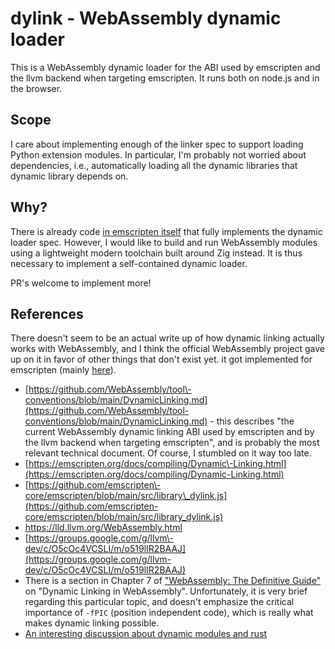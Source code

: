 # dylink - WebAssembly dynamic loader

This is a WebAssembly dynamic loader for the ABI used by emscripten and the llvm backend when targeting emscripten.  It runs both on node.js and in the browser.

## Scope

I care about implementing enough of the linker spec to support loading Python extension modules.  In particular, I'm probably not worried about dependencies, i.e., automatically loading all the dynamic libraries that dynamic library depends on.

## Why?

There is already code [in emscripten
itself](https://github.com/emscripten-core/emscripten/blob/main/src/library_dylink.js)
that fully implements the dynamic loader spec. However, I would like to build
and run WebAssembly modules using a lightweight modern toolchain built around
Zig instead.  It is thus necessary to implement a self-contained dynamic loader.

PR's welcome to implement more!

## References

There doesn't seem to be an actual write up of how dynamic linking actually works with WebAssembly, and I think the official WebAssembly project gave up on it in favor of other things that don't exist yet.   it got implemented for emscripten \(mainly [here](https://github.com/emscripten-core/emscripten/blob/main/src/library_dylink.js)\). 

- [https://github.com/WebAssembly/tool\-conventions/blob/main/DynamicLinking.md](https://github.com/WebAssembly/tool-conventions/blob/main/DynamicLinking.md)  \- this describes "the current WebAssembly dynamic linking ABI used by emscripten and by the llvm backend when targeting emscripten", and is probably the most relevant technical document.  Of course, I stumbled on it way too late.
- [https://emscripten.org/docs/compiling/Dynamic\-Linking.html](https://emscripten.org/docs/compiling/Dynamic-Linking.html) 
- [https://github.com/emscripten\-core/emscripten/blob/main/src/library\_dylink.js](https://github.com/emscripten-core/emscripten/blob/main/src/library_dylink.js) 
- https://lld.llvm.org/WebAssembly.html
- [https://groups.google.com/g/llvm\-dev/c/O5cOc4VCSLI/m/o519lIR2BAAJ](https://groups.google.com/g/llvm-dev/c/O5cOc4VCSLI/m/o519lIR2BAAJ)
- There is a section in Chapter 7 of ["WebAssembly: The Definitive Guide" ](https://www.oreilly.com/library/view/webassembly-the-definitive/9781492089834/)on "Dynamic Linking in WebAssembly". Unfortunately, it is very brief regarding this particular topic, and doesn't emphasize the critical importance of `-fPIC` \(position independent code\), which is really what makes dynamic linking possible.
- [An interesting discussion about dynamic modules and rust](https://github.com/rust-lang/rust/issues/60231)

